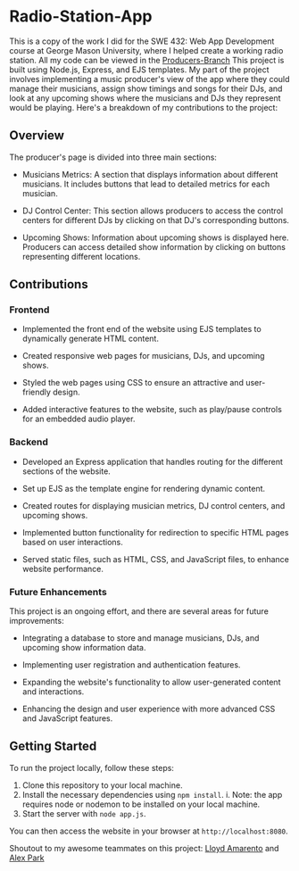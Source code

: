# Radio-Station-App
This is a copy of the work I did for the SWE 432: Web App Development course at George Mason University, where I helped create a working radio station.
All my code can be viewed in the [Producers-Branch]([url](https://github.com/DeeP-008/Radio-Station-App/tree/Producers-Branch))
This project is built using Node.js, Express, and EJS templates. My part of the project involves implementing a music producer's view of the app where they could manage their musicians, assign show timings and 
songs for their DJs, and look at any upcoming shows where the musicians and DJs they represent would be playing. Here's a breakdown of my contributions to the project:

## Overview

The producer's page is divided into three main sections:

- Musicians Metrics: A section that displays information about different musicians. It includes buttons that lead to detailed metrics for each musician.

- DJ Control Center: This section allows producers to access the control centers for different DJs by clicking on that DJ's corresponding buttons.

- Upcoming Shows: Information about upcoming shows is displayed here. Producers can access detailed show information by clicking on buttons representing different locations.

## Contributions

### Frontend

- Implemented the front end of the website using EJS templates to dynamically generate HTML content.

- Created responsive web pages for musicians, DJs, and upcoming shows.

- Styled the web pages using CSS to ensure an attractive and user-friendly design.

- Added interactive features to the website, such as play/pause controls for an embedded audio player.

### Backend

- Developed an Express application that handles routing for the different sections of the website.

- Set up EJS as the template engine for rendering dynamic content.

- Created routes for displaying musician metrics, DJ control centers, and upcoming shows.

- Implemented button functionality for redirection to specific HTML pages based on user interactions.

- Served static files, such as HTML, CSS, and JavaScript files, to enhance website performance.

### Future Enhancements

This project is an ongoing effort, and there are several areas for future improvements:

- Integrating a database to store and manage musicians, DJs, and upcoming show information data.

- Implementing user registration and authentication features.

- Expanding the website's functionality to allow user-generated content and interactions.

- Enhancing the design and user experience with more advanced CSS and JavaScript features.

## Getting Started

To run the project locally, follow these steps:

1. Clone this repository to your local machine.
2. Install the necessary dependencies using `npm install`.
    i. Note: the app requires node or nodemon to be installed on your local machine.
4. Start the server with `node app.js`.

You can then access the website in your browser at `http://localhost:8080`.

Shoutout to my awesome teammates on this project:
[Lloyd Amarento]([url](https://github.com/LloydAAmaranto)https://github.com/LloydAAmaranto) and [Alex Park]([url](https://github.com/TheQwertz64)https://github.com/TheQwertz64)
